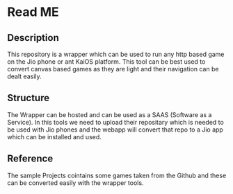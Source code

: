 # Read ME
## Description
This repository is a wrapper which can be used to run any http based game on the Jio phone or ant KaiOS platform.
This tool can be best used to convert canvas based games as they are light and their navigation can be dealt easily.

## Structure
The Wrapper can be hosted and can be used as a SAAS (Software as a Service). In this tools we need to upload their repositary which is needed to be used with Jio phones and the webapp will convert that repo to a Jio app which can be installed and used.

## Reference
The sample Projects cointains some games taken from the Github and these can be converted easily with the wrapper tools.
